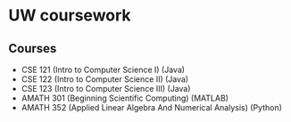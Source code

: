 # UW coursework
## Courses
- CSE 121 (Intro to Computer Science I) (Java)
- CSE 122 (Intro to Computer Science II) (Java)
- CSE 123 (Intro to Computer Science III) (Java)
- AMATH 301 (Beginning Scientific Computing) (MATLAB)
- AMATH 352 (Applied Linear Algebra And Numerical Analysis) (Python)
